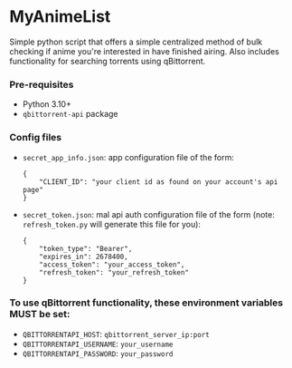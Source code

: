 # MyAnimeList
Simple python script that offers a simple centralized method of bulk checking if anime you're interested in have finished airing. Also includes functionality for searching torrents using qBittorrent.

### Pre-requisites
 - Python 3.10+
 - `qbittorrent-api` package

### Config files
 - `secret_app_info.json`: app configuration file of the form:
    ```
    {
        "CLIENT_ID": "your client id as found on your account's api page"
    }
    ```
 - `secret_token.json`: mal api auth configuration file of the form (note: `refresh_token.py` will generate this file for you):
    ```
    {
        "token_type": "Bearer",
        "expires_in": 2678400,
        "access_token": "your_access_token",
        "refresh_token": "your_refresh_token"
    }
    ```

### To use qBittorrent functionality, these environment variables MUST be set:
 - `QBITTORRENTAPI_HOST`: `qbittorrent_server_ip:port`
 - `QBITTORRENTAPI_USERNAME`: `your_username`
 - `QBITTORRENTAPI_PASSWORD`: `your_password`